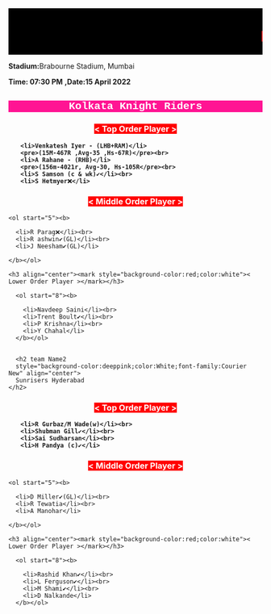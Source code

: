 <!doctype Html>
  <html>
  <head Team Name>
  <marquee style="background-color:black">
  <h1 style="color:red">
   Kolkata Knight Riders Vs Surisers Hyderabad (Match No.25)
  </h1></marquee>
  </head>
  <p><strong>Stadium:</strong>Brabourne Stadium, Mumbai</p>
  <b>Time: 07:30 PM</b>
  <b>,Date:15 April 2022</b>
  <body>
    <h2 team Name2
      style="background-color:deeppink;color:White;font-family:Courier New" align="center">
      Kolkata Knight Riders
    </h2>
  
  <h3 align="center"><mark style="background-color:red;color:white">< Top Order Player ></mark></h3>
    
  <ol><b>
    
    <li>Venkatesh Iyer - (LHB+RAM)</li>
    <pre>(15M-467R ,Avg-35 ,Hs-67R)</pre><br>
    <li>A Rahane - (RHB)</li>
    <pre>(156m-4021r, Avg-30, Hs-105R</pre><br>
    <li>S Samson (c & wk)✔</li><br>
    <li>S Hetmyer❌</li>
      
  </b></ol>
    
  <h3 align="center"><mark style="background-color:red;color:white">< Middle Order Player ></mark></h3>

    <ol start="5"><b>
      
      <li>R Parag❌</li><br>
      <li>R ashwin✔(GL)</li><br>
      <li>J Neesham✔(GL)</li>
      
    </b></ol>
    
    <h3 align="center"><mark style="background-color:red;color:white">< Lower Order Player ></mark></h3>
   
      <ol start="8"><b>
        
        <li>Navdeep Saini</li><br>
        <li>Trent Boult✔</li><br>
        <li>P Krishna</li><br>
        <li>Y Chahal</li>
      </b></ol>
      
      
      <h2 team Name2
      style="background-color:deeppink;color:White;font-family:Courier New" align="center">
      Sunrisers Hyderabad
    </h2>
      
      
  <h3 align="center"><mark style="background-color:red;color:white">< Top Order Player ></mark></h3>
    
    
  <ol><b>
    
    <li>R Gurbaz/M Wade(w)</li><br>
    <li>Shubman Gill✔</li><br>
    <li>Sai Sudharsan</li><br>
    <li>H Pandya (c)✔</li>
      
  </b></ol>
    
  <h3 align="center"><mark style="background-color:red;color:white">< Middle Order Player ></mark></h3>

    <ol start="5"><b>
      
      <li>D Miller✔(GL)</li><br>
      <li>R Tewatia</li><br>
      <li>A Manohar</li>
      
    </b></ol>
    
    <h3 align="center"><mark style="background-color:red;color:white">< Lower Order Player ></mark></h3>
   
      <ol start="8"><b>
        
        <li>Rashid Khan✔</li><br>
        <li>L Ferguson✔</li><br>
        <li>M Shami✔</li><br>
        <li>D Nalkande</li>
      </b></ol>
    
  </body>
  </htm

